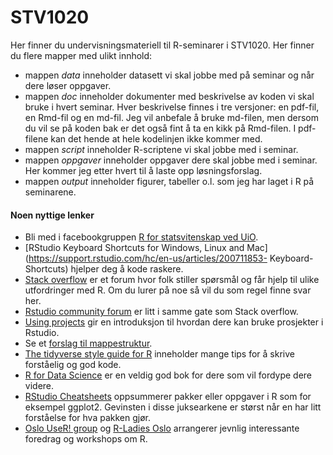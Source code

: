 # STV1020

Her finner du undervisningsmateriell til R-seminarer i STV1020. Her finner du flere mapper med ulikt innhold: 

* mappen *data* inneholder datasett vi skal jobbe med på seminar og når dere løser oppgaver. 
* mappen *doc* inneholder dokumenter med beskrivelse av koden vi skal bruke i hvert seminar. Hver beskrivelse finnes i tre versjoner: en pdf-fil, en Rmd-fil og en md-fil. Jeg vil anbefale å bruke md-filen, men dersom du vil se på koden bak er det også fint å ta en kikk på Rmd-filen. I pdf-filene kan det hende at hele kodelinjen ikke kommer med.
* mappen *script* inneholder R-scriptene vi skal jobbe med i seminar. 
* mappen *oppgaver* inneholder oppgaver dere skal jobbe med i seminar. Her kommer jeg etter hvert til å laste opp løsningsforslag. 
* mappen *output* inneholder figurer, tabeller o.l. som jeg har laget i R på seminarene. 

#### Noen nyttige lenker

- Bli med i facebookgruppen [R for statsvitenskap ved UiO](https://www.facebook.com/groups/427792970608618).
- [RStudio Keyboard Shortcuts for Windows, Linux and Mac](https://support.rstudio.com/hc/en-us/articles/200711853- Keyboard-Shortcuts) hjelper deg å kode raskere.
- [Stack overflow](https://stackoverflow.com/questions/tagged/r) er et forum hvor folk stiller spørsmål og får hjelp til ulike utfordringer med R. Om du lurer på noe så vil du som regel finne svar her. 
- [Rstudio community forum](https://community.rstudio.com/) er litt i samme gate som Stack overflow. 
- [Using projects](https://support.rstudio.com/hc/en-us/articles/200526207-Using-Projects) gir en introduksjon til hvordan dere kan bruke prosjekter i Rstudio. 
- Se et [forslag til mappestruktur](https://nicercode.github.io/blog/2013-04-05-projects/).
- [The tidyverse style guide for R](https://style.tidyverse.org/) inneholder mange tips for å skrive forståelig og god kode. 
- [R for Data Science](https://r4ds.had.co.nz/) er en veldig god bok for dere som vil fordype dere videre. 
- [RStudio Cheatsheets](https://rstudio.com/resources/cheatsheets/) oppsummerer pakker eller oppgaver i R som for eksempel ggplot2. Gevinsten i disse juksearkene er størst når en har litt forståelse for hva pakken gjør.
- [Oslo UseR! group](https://www.meetup.com/Oslo-useR-Group/) og [R-Ladies Oslo](https://www.meetup.com/rladies-oslo/) arrangerer jevnlig interessante foredrag og workshops om R. 